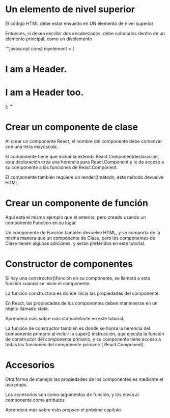 # Un elemento de nivel superior
El código HTML debe estar envuelto en UN elemento de nivel superior.

Entonces, si desea escribir dos encabezados, debe colocarlos dentro de un elemento principal, como un divelemento

'''javascript
const myelement = (
  <div>
    <h1>I am a Header.</h1>
    <h1>I am a Header too.</h1>
  </div>
);
'''

# Crear un componente de clase
Al crear un componente React, el nombre del componente debe comenzar con una letra mayúscula.

El componente tiene que incluir la extends React.Componentdeclaración, esta declaración crea una herencia para React.Component y le da acceso a su componente a las funciones de React.Component.

El componente también requiere un render()método, este método devuelve HTML.

# Crear un componente de función
Aquí está el mismo ejemplo que el anterior, pero creado usando un componente Function en su lugar.

Un componente de Función también devuelve HTML, y se comporta de la misma manera que un componente de Clase, pero los componentes de Clase tienen algunas adiciones, y serán preferidos en este tutorial.

# Constructor de componentes
Si hay una constructor()función en su componente, se llamará a esta función cuando se inicie el componente.

La función constructora es donde inicia las propiedades del componente.

En React, las propiedades de los componentes deben mantenerse en un objeto llamado state.

Aprenderá más sobre más stateadelante en este tutorial.

La función de constructor también es donde se honra la herencia del componente primario al incluir la super() instrucción, que ejecuta la función de constructor del componente primario, y su componente tiene acceso a todas las funciones del componente primario ( React.Component).

# Accesorios
Otra forma de manejar las propiedades de los componentes es mediante el uso props.

Los accesorios son como argumentos de función, y los envía al componente como atributos.

Aprenderá más sobre esto propsen el próximo capítulo.